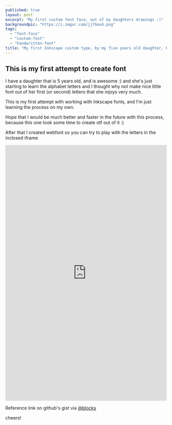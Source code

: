 ```yaml
---
published: true
layout: post
excerpt: "My first custom font face, out of my daughters drawings :)"
backgroundpic: "https://i.imgur.com/jj7GeuG.png"
tags: 
  - "font-face"
  - "custom-font"
  - "handwritten-font"
title: "My first Inkscape custom type, by my five years old daughter, Paula"
---
```



## This is my first attempt to create font

I have a daughter that is 5 years old, and is awesome :) and she's just starting to learn the alphabet letters and I thought why not make nice little font out of her first (or second) letters that she injoys very much. 

This is my first attempt with working with Inkscape fonts, and I'm just learning the process on my own.

Hope that I would be much better and faster in the future with this process, because this one took some time to create otf out of it :)

After that I created webfont so you can try to play with the letters in the inclosed iframe

<iframe src="https://cdn.rawgit.com/mkdizajn/8f878e78184158a25c70/raw/bbac2612ee6627d0ed9b50bbfbb19ced1721f9a3/index.html" frameBorder="0" width="100%" height="800"></iframe>


Reference link on github's gist via [@blocks](http://bl.ocks.org/mkdizajn/raw/8f878e78184158a25c70/)

cheers!
